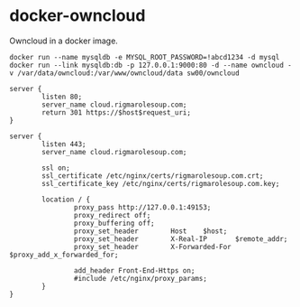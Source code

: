 docker-owncloud
===============

Owncloud in a docker image.

`docker run --name mysqldb -e MYSQL_ROOT_PASSWORD=!abcd1234 -d mysql`
`docker run --link mysqldb:db -p 127.0.0.1:9000:80 -d --name owncloud -v /var/data/owncloud:/var/www/owncloud/data sw00/owncloud`


	server {
	        listen 80;
	        server_name cloud.rigmarolesoup.com;
	        return 301 https://$host$request_uri;
	}

	server {
	        listen 443;
	        server_name cloud.rigmarolesoup.com;

	        ssl on;
	        ssl_certificate /etc/nginx/certs/rigmarolesoup.com.crt;
	        ssl_certificate_key /etc/nginx/certs/rigmarolesoup.com.key;

	        location / {
	                proxy_pass http://127.0.0.1:49153;
	                proxy_redirect off;
	                proxy_buffering off;
	                proxy_set_header        Host    $host;
	                proxy_set_header        X-Real-IP       $remote_addr;
	                proxy_set_header        X-Forwarded-For $proxy_add_x_forwarded_for;

	                add_header Front-End-Https on;
	                #include /etc/nginx/proxy_params;
	        }
	}